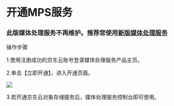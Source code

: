 # 开通MPS服务
### 此版媒体处理服务不再维护。推荐您使用[新版媒体处理服务](https://docs.jdcloud.com/cn/media-processing-service/introduction/product-overview)

操作步骤

1.使用注册成功的京东云账号登录媒体处理服务产品主页。

2.单击【立即开通】，进入开通页面。

![](https://github.com/jdcloudcom/cn/blob/edit/image/Media-Processing-Service/MPS-001.png)

3.若开通京东云对象存储服务后，媒体处理服务控制台即可使用。
